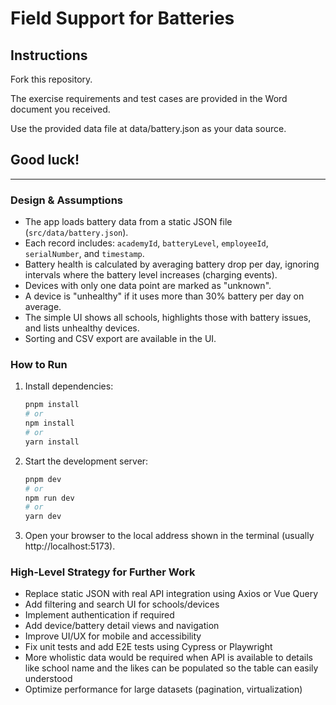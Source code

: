 # Field Support for Batteries

## Instructions

Fork this repository.

The exercise requirements and test cases are provided in the Word document you received.

Use the provided data file at data/battery.json as your data source.

## Good luck!

------------------------


### Design & Assumptions
- The app loads battery data from a static JSON file (`src/data/battery.json`).
- Each record includes: `academyId`, `batteryLevel`, `employeeId`, `serialNumber`, and `timestamp`.
- Battery health is calculated by averaging battery drop per day, ignoring intervals where the battery level increases (charging events).
- Devices with only one data point are marked as "unknown".
- A device is "unhealthy" if it uses more than 30% battery per day on average.
- The simple UI shows all schools, highlights those with battery issues, and lists unhealthy devices.
- Sorting and CSV export are available in the UI.

### How to Run
1. Install dependencies:
   ```sh
   pnpm install
   # or
   npm install
   # or
   yarn install
   ```
2. Start the development server:
   ```sh
   pnpm dev
   # or
   npm run dev
   # or
   yarn dev
   ```
3. Open your browser to the local address shown in the terminal (usually http://localhost:5173).


### High-Level Strategy for Further Work
- Replace static JSON with real API integration using Axios or Vue Query
- Add filtering and search UI for schools/devices
- Implement authentication if required
- Add device/battery detail views and navigation
- Improve UI/UX for mobile and accessibility
- Fix unit tests and add E2E tests using Cypress or Playwright
- More wholistic data would be required when API is available to details like school name and the likes 
can be populated so the table can easily understood
- Optimize performance for large datasets (pagination, virtualization)


